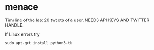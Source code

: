 # menace
Timeline of the last 20 tweets of a user.
NEEDS API KEYS AND TWITTER HANDLE.

If Linux errors try
```
sudo apt-get install python3-tk
```



